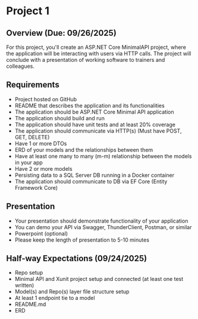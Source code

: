 # Project 1

## Overview (Due: 09/26/2025)

For this project, you'll create an ASP.NET Core MinimalAPI project, where the application will be interacting with users via HTTP calls. The project will conclude with a presentation of working software to trainers and colleagues.

## Requirements

- Project hosted on GitHub
- README that describes the application and its functionalities
- The application should be ASP.NET Core Minimal API application
- The application should build and run
- The application should have unit tests and at least 20% coverage
- The application should communicate via HTTP(s) (Must have POST, GET, DELETE)
- Have 1 or more DTOs
- ERD of your models and the relationships between them
- Have at least one many to many (m-m) relationship between the models in your app
- Have 2 or more models
- Persisting data to a SQL Server DB running in a Docker container
- The application should communicate to DB via EF Core (Entity Framework Core)

## Presentation

- Your presentation should demonstrate functionality of your application
- You can demo your API via Swagger, ThunderClient, Postman, or similar
- Powerpoint (optional)
- Please keep the length of presentation to 5-10 minutes

## Half-way Expectations (09/24/2025)

- Repo setup
- Minimal API and Xunit project setup and connected (at least one test written)
- Model(s) and Repo(s) layer file structure setup
- At least 1 endpoint tie to a model
- README.md
- ERD